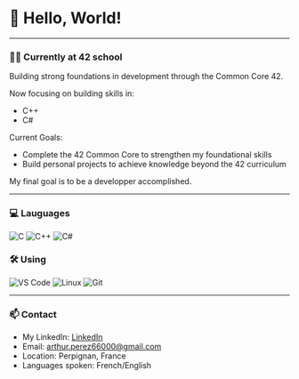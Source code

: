 # 👋 Hello, World!

---

### 👨‍💻 Currently at 42 school  
Building strong foundations in development through the Common Core 42.

Now focusing on building skills in:

  - C++  
  - C#

Current Goals:

  - Complete the 42 Common Core to strengthen my foundational skills  
  - Build personal projects to achieve knowledge beyond the 42 curriculum

My final goal is to be a developper accomplished.

---

### 💻 Lauguages

![C](https://img.shields.io/badge/C-00599C?style=for-the-badge&logo=c&logoColor=white)
![C++](https://img.shields.io/badge/C++-00599C?style=for-the-badge&logo=c%2B%2B&logoColor=white)
![C#](https://img.shields.io/badge/C%23-239120?style=for-the-badge&logo=c-sharp&logoColor=white)

### 🛠️ Using

![VS Code](https://img.shields.io/badge/VS%20Code-007ACC?style=for-the-badge&logo=visual-studio-code&logoColor=white)
![Linux](https://img.shields.io/badge/Linux-FCC624?style=for-the-badge&logo=linux&logoColor=black)
![Git](https://img.shields.io/badge/Git-F05032?style=for-the-badge&logo=git&logoColor=white)


---

### 📫 Contact

- My LinkedIn: [LinkedIn](https://www.linkedin.com/in/arthur-perez-570a95336/)
- Email: arthur.perez66000@gmail.com
- Location: Perpignan, France
- Languages spoken: French/English



<!--
**Arthur-PRZ/Arthur-PRZ** is a ✨ _special_ ✨ repository because its `README.md` (this file) appears on your GitHub profile.

Here are some ideas to get you started:

- 🔭 I’m currently working on ...
- 🌱 I’m currently learning ...
- 👯 I’m looking to collaborate on ...
- 🤔 I’m looking for help with ...
- 💬 Ask me about ...
- 📫 How to reach me: ...
- 😄 Pronouns: ...
- ⚡ Fun fact: ...
-->
